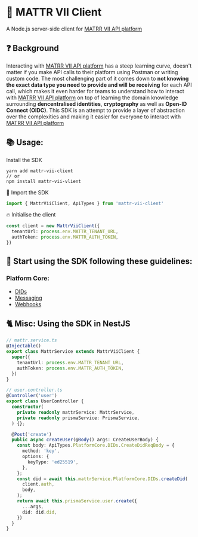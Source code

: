 # 🚀 MATTR VII Client

A Node.js server-side client for [MATRR VII API platform](https://learn.mattr.global/api-reference/v1.0.1/)

## ❓ Background
Interacting with [MATRR VII API platform](https://learn.mattr.global/api-reference/v1.0.1/) has a steep learning curve, doesn't matter if you make API calls to their platform using Postman or writing custom code. The most challenging part of it comes down to **not knowing the exact data type you need to provide and will be receiving** for each API call, which makes it even harder for teams to understand how to interact with [MATRR VII API platform](https://learn.mattr.global/api-reference/v1.0.1/) on top of learning the domain knowledge surrounding **dencentralised identities**, **cryptography** as well as **Open-ID Connect (OIDC)**. This SDK is an attempt to provide a layer of abstraction over the complexities and making it easier for everyone to interact with [MATRR VII API platform](https://learn.mattr.global/api-reference/v1.0.1/)

##  📚 Usage:
Install the SDK
```shell
yarn add mattr-vii-client
// or
npm install mattr-vii-vlient
```

🛒 Import the SDK
```ts
import { MattrViiClient, ApiTypes } from 'mattr-vii-client'
```

🔥 Initialise the client
```ts
const client = new MattrViiClient({
  tenantUrl: process.env.MATTR_TENANT_URL,
  authToken: process.env.MATTR_AUTH_TOKEN,
})
```

## ‍🏫 Start using the SDK following these guidelines:
### Platform Core:
- [DIDs](https://github.com/Mingyang-Li/mattr-vii/blob/main/doc/platform-core/DIDs.md)
- [Messaging](https://github.com/Mingyang-Li/mattr-vii/blob/main/doc/platform-core/Messaging.md)
- [Webhooks](https://github.com/Mingyang-Li/mattr-vii/blob/main/doc/platform-core/Webhooks.md)

## 🐈 Misc: Using the SDK in NestJS
```ts
// mattr.service.ts
@Injectable()
export class MattrService extends MattrViiClient {
  super({
    tenantUrl: process.env.MATTR_TENANT_URL,
    authToken: process.env.MATTR_AUTH_TOKEN,
  })
}

// user.controller.ts
@Controller('user')
export class UserController {
  constructor(
    private readonly mattrService: MattrService,
    private readonly prismaService: PrismaService,
  ) {};

  @Post('create')
  public async createUser(@Body() args: CreateUserBody) {
    const body: ApiTypes.PlatformCore.DIDs.CreateDidReqBody = {
      method: 'key',
      options: {
        keyType: 'ed25519',
      },
    };
    const did = await this.mattrService.PlatformCore.DIDs.createDid(
      client.auth,
      body,
    );
    return await this.prismaService.user.create({
      ...args,
      did: did.did,
    })
  }
}
```